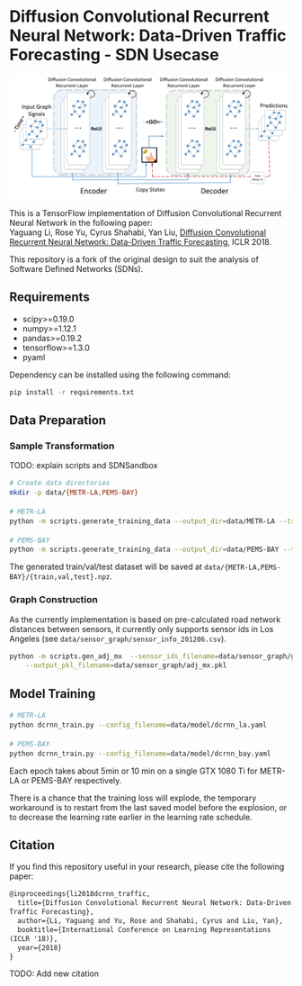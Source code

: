 # Diffusion Convolutional Recurrent Neural Network: Data-Driven Traffic Forecasting - SDN Usecase

![Diffusion Convolutional Recurrent Neural Network](figures/model_architecture.jpg "Model Architecture")

This is a TensorFlow implementation of Diffusion Convolutional Recurrent Neural Network in the following paper: \
Yaguang Li, Rose Yu, Cyrus Shahabi, Yan Liu, [Diffusion Convolutional Recurrent Neural Network: Data-Driven Traffic Forecasting](https://arxiv.org/abs/1707.01926), ICLR 2018.

This repository is a fork of the original design to suit the analysis of Software Defined Networks (SDNs).
## Requirements
- scipy>=0.19.0
- numpy>=1.12.1
- pandas>=0.19.2
- tensorflow>=1.3.0
- pyaml


Dependency can be installed using the following command:
```bash
pip install -r requirements.txt
```

## Data Preparation
### Sample Transformation
TODO: explain scripts and SDNSandbox
```bash
# Create data directories
mkdir -p data/{METR-LA,PEMS-BAY}

# METR-LA
python -m scripts.generate_training_data --output_dir=data/METR-LA --traffic_df_filename=data/metr-la.h5

# PEMS-BAY
python -m scripts.generate_training_data --output_dir=data/PEMS-BAY --traffic_df_filename=data/pems-bay.h5
```
The generated train/val/test dataset will be saved at `data/{METR-LA,PEMS-BAY}/{train,val,test}.npz`.

### Graph Construction
 As the currently implementation is based on pre-calculated road network distances between sensors, it currently only
 supports sensor ids in Los Angeles (see `data/sensor_graph/sensor_info_201206.csv`).

```bash
python -m scripts.gen_adj_mx  --sensor_ids_filename=data/sensor_graph/graph_sensor_ids.txt --normalized_k=0.1\
    --output_pkl_filename=data/sensor_graph/adj_mx.pkl
```

## Model Training
```bash
# METR-LA
python dcrnn_train.py --config_filename=data/model/dcrnn_la.yaml

# PEMS-BAY
python dcrnn_train.py --config_filename=data/model/dcrnn_bay.yaml
```
Each epoch takes about 5min or 10 min on a single GTX 1080 Ti for METR-LA or PEMS-BAY respectively. 

There is a chance that the training loss will explode, the temporary workaround is to restart from the last saved model before the explosion, or to decrease the learning rate earlier in the learning rate schedule. 

## Citation

If you find this repository useful in your research, please cite the following paper:
```
@inproceedings{li2018dcrnn_traffic,
  title={Diffusion Convolutional Recurrent Neural Network: Data-Driven Traffic Forecasting},
  author={Li, Yaguang and Yu, Rose and Shahabi, Cyrus and Liu, Yan},
  booktitle={International Conference on Learning Representations (ICLR '18)},
  year={2018}
}
```
TODO: Add new citation